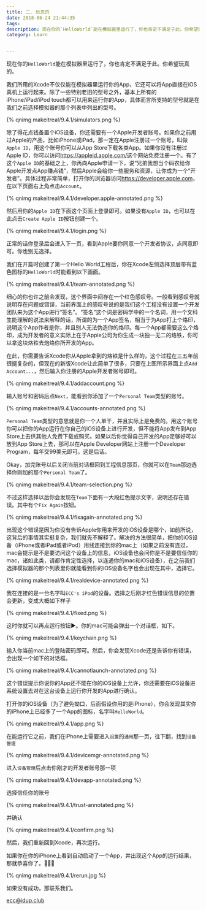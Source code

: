 ```yaml
---
title: 二. 玩真的
date: 2018-06-24 21:44:35
tags:
description: 现在你的`HelloWorld`能在模拟器里运行了，你也肯定不满足于此。你希望玩真的。
category: Learn


---
```

<!-- block -->

现在你的`HelloWorld`能在模拟器里运行了，你也肯定不满足于此。你希望玩真的。
<!-- block -->

我们所用的Xcode不仅仅能在模拟器里运行你的App，它还可以将App直接在iOS真机上运行起来。除了一些特别老旧的型号之外，基本上所有的iPhone/iPad/iPod touch都可以用来运行你的App，具体而言所支持的型号就是在我们之前选择模拟器的那个列表中列出的型号。

{% qnimg makeitreal/9.4.1/simulators.png %}

<!-- ![simulators](/images/makeitreal/9.4.1/simulators.png) -->



除了得花点钱备置个iOS设备，你还需要有一个Apple开发者账号。如果你之前用过Apple的产品，比如iPhone或iPad，那一定在Apple注册过一个账号，叫做`Apple ID`，用这个账号你可以从App Store下载各类App。如果你没有注册过Apple ID，你可以访问<https://appleid.apple.com/>这个网站免费注册一个。有了这个`Apple ID`的基础之上，你再向Apple申请一下，说“兄弟我想当个码农给你Apple开发点App赚点钱”，然后Apple会给你一些服务和资源，让你成为一个“开发者”。具体过程非常简单，打开你的浏览器访问<https://developer.apple.com>，在以下页面右上角点击`Account`。

{% qnimg makeitreal/9.4.1/developer.apple-annotated.png %}

<!-- ![developer.apple.com](/images/makeitreal/9.4.1/developer.apple-annotated.png) -->



然后用你的`Apple ID`在下面这个页面上登录即可。如果没有`Apple ID`，也可以在此点击`Create Apple ID`按钮创建一个。

{% qnimg makeitreal/9.4.1/login.png %}

<!-- ![login](/images/makeitreal/9.4.1/login.png) -->


正常的话你登录后会进入下一页，看到Apple要你同意一个开发者协议，点同意即可。你也别无选择。


我们在开篇时创建了第一个Hello World工程后，你在Xcode左侧选择顶层带有蓝色图标的`HelloWorld`时能看到以下画面。

{% qnimg makeitreal/9.4.1/team-annotated.png %}

<!-- ![team](/images/makeitreal/9.4.1/team-annotated.png) -->



细心的你也许之前会发现，这个界面中间存在一个红色感叹号。一般看到感叹号就说明存在问题或错误，当前界面上的感叹号说的是我们这个工程没有设置一个开发团队来为这个App进行“签名”。“签名”这个词是密码学中的一个名词，用一个文科生能理解的说法来解释的话，所谓的为一个App签名，相当于为App打上个烙印，说明这个App作者是你，并且别人无法伪造你的烙印。每一个App都需要这么个烙印，成为开发者的意义实际上在于Apple公司为你生成一块独一无二的烙铁，你可以拿这块烙铁去炮烙你所开发的App。

在此，你需要告诉Xcode你从Apple拿到的烙铁是什么样的，这个过程在三五年前很挺复杂的，但现在的新版Xcode让此简单了很多，只要在上图所示界面上点`Add Account...`，然后输入你注册的Apple开发者账号即可。

{% qnimg makeitreal/9.4.1/addaccount.png %}

<!-- ![添加账号](/images/makeitreal/9.4.1/addaccount.png) -->

输入账号和密码后点`Next`，能看到你添加了一个`Personal Team`类型的账号。

{% qnimg makeitreal/9.4.1/accounts-annotated.png %}


<!-- ![Personal Team](/images/makeitreal/9.4.1/accounts-annotated.png) -->

`Personal Team`类型的意思就是你一个人单干，并且实际上是免费的。用这个账号你可以把你的App运行在你自己的iOS设备上进行开发，但不能将App发布到App Store上去供其他人免费下载或购买。如果以后你觉得自己开发的App足够好可以放到App Store上去，那可以在Apple Developer网站上注册一个Developer Program，每年交99美元即可。这是后话。


Okay，加完账号以后关闭当前对话框回到工程信息那页，你就可以在`Team`那边选择你刚加的那个`Personal Team`了。

{% qnimg makeitreal/9.4.1/team-selection.png %}


<!-- ![team-selection](/images/makeitreal/9.4.1/team-selection.png) -->

不过这样选择以后你会发现在`Team`下面有一大段红色提示文字，说明还存在错误。其中有个`Fix Again`按钮。

{% qnimg makeitreal/9.4.1/fixagain-annotated.png %}


<!-- ![fixagain](/images/makeitreal/9.4.1/fixagain-annotated.png) -->


出现这个错误是因为你没有告诉Apple你用来开发的iOS设备是哪个，如前所说，这背后的事情其实挺复杂，我们就先不解释了。解决的方法很简单，把你的iOS设备（iPhone或者iPad或者iPod）用线连接到你的mac上（如果之前没有连过，mac会提示是不是要访问这个设备上的信息，iOS设备也会问你是不是要信任你的mac，诸如此类，请都作肯定性选择，以连通你的mac和iOS设备），在之前我们选择模拟器的那个列表里你就能看到你的iOS设备名字也会出现在其中，选择它。

{% qnimg makeitreal/9.4.1/realdevice-annotated.png %}


<!-- ![realdevice](/images/makeitreal/9.4.1/realdevice-annotated.png) -->

我在连接的是一台名字叫`ECC's iPod`的设备。选择之后刚才红色错误信息的位置会更新，变成大概如下样子

{% qnimg makeitreal/9.4.1/fixed.png %}

<!-- ![fixed](/images/makeitreal/9.4.1/fixed.png) -->

这时你就可以再点运行按钮▶。你的mac可能会弹出一个对话框，如下。

{% qnimg makeitreal/9.4.1/keychain.png %}

<!-- ![keychain](/images/makeitreal/9.4.1/keychain.png) -->

输入你当前mac上的登陆密码即可。然后，你会发现Xcode还是告诉你有错误，会出现一个如下的对话框。

{% qnimg makeitreal/9.4.1/cannotlaunch-annotated.png %}

<!-- ![keychain](/images/makeitreal/9.4.1/cannotlaunch-annotated.png) -->

这个错误提示你说你的App还不能在你的iOS设备上允许，你还需要在iOS设备进系统设置去对在这台设备上运行你开发的App进行确认。

打开你的iOS设备（为了避免拗口，后面假设你用的是iPhone），你会发现其实你的iPhone上已经多了一个App的图标，名字叫`HelloWorld`。

{% qnimg makeitreal/9.4.1/app.png %}


<!-- ![app](/images/makeitreal/9.4.1/app.png) -->

在能运行它之前，我们在iPhone上需要进入`设置`的`通用`那一页，往下翻，找到`设备管理`

{% qnimg makeitreal/9.4.1/devicemgr-annotated.png %}

<!-- ![设备管理](/images/makeitreal/9.4.1/devicemgr-annotated.png) -->

进入`设备管理`后点击你刚才的开发者账号那一项

{% qnimg makeitreal/9.4.1/devapp-annotated.png %}

<!-- ![开发者应用](/images/makeitreal/9.4.1/devapp-annotated.png) -->

选择信任你的账号

{% qnimg makeitreal/9.4.1/trust-annotated.png %}

<!-- ![信任](/images/makeitreal/9.4.1/trust-annotated.png) -->

并确认

{% qnimg makeitreal/9.4.1/confirm.png %}

<!-- ![确认](/images/makeitreal/9.4.1/confirm.png) -->

然后，我们重新回到Xcode，再次运行。

如果你在你的iPhone上看到自动启动了一个App，并出现这个App的运行结果，那就恭喜你了。🎉🎉🎉

<!-- ![iPhone上运行](/images/makeitreal/9.4.1/rerun.jpg) -->

{% qnimg makeitreal/9.4.1/rerun.jpg %}

如果没有成功，那联系我们。

<ecc@idup.club>







